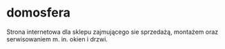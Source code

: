 # domosfera 
Strona internetowa dla sklepu zajmującego sie sprzedażą, montażem oraz serwisowaniem m. in. okien i drzwi. 

